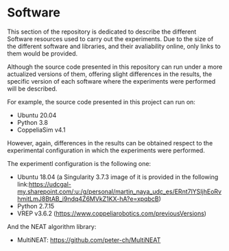 # Software

This section of the repository is dedicated to describe the different Software resources used to carry out the experiments. Due to the size of the different software and libraries, and their avaliability online, only links to them would be provided.

Although the source code presented in this repository can run under a more actualized versions of them, offering slight differences in the results, the specific version of each software where the experiments were performed will be described. 

For example, the source code presented in this project can run on:

- Ubuntu 20.04
- Python 3.8
- CoppeliaSim v4.1

However, again, differences in the results can be obtained respect to the experimental configuration in which the experiments were performed.

The experimentl configuration is the following one:

- Ubuntu 18.04 (a Singularity 3.7.3 image of it is provided in the following link:https://udcgal-my.sharepoint.com/:u:/g/personal/martin_naya_udc_es/ERnt7lYSIjhEoRvhmitLmJ8BtAB_i9ndq4Z6MVkZ1KX-hA?e=xpqbcB)
- Python 2.7.15
- VREP v3.6.2 (https://www.coppeliarobotics.com/previousVersions)

And the NEAT algorithm library:
- MultiNEAT: https://github.com/peter-ch/MultiNEAT


